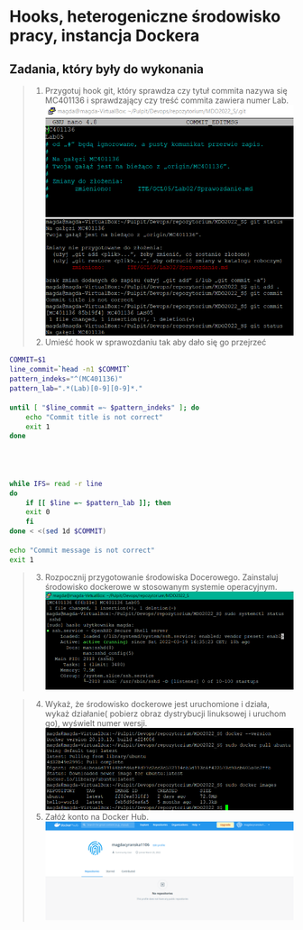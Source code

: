 # Hooks, heterogeniczne środowisko pracy, instancja Dockera

## Zadania, który były do wykonania

>1. Przygotuj hook git, który sprawdza czy tytuł commita nazywa się MC401136 i sprawdzający czy treść commita zawiera numer Lab.
![Screen](275820693_483718936533281_7601181912934150284_n.png)
![Screen](275817432_305918198276660_995097057655738368_n.png)
> 2. Umieść hook w sprawozdaniu tak aby dało się go przejrzeć

```BASH
COMMIT=$1
line_commit=`head -n1 $COMMIT`
pattern_indeks="^(MC401136)"
pattern_lab=".*(Lab)[0-9][0-9]*."

until [ "$line_commit =~ $pattern_indeks" ]; do
    echo "Commit title is not correct"
    exit 1
done




while IFS= read -r line
do
    if [[ $line =~ $pattern_lab ]]; then
    exit 0
    fi
done < <(sed 1d $COMMIT)

echo "Commit message is not correct"
exit 1
```

>3. Rozpocznij przygotowanie środowiska Docerowego. Zainstaluj środowisko dockerowe w stosowanym systemie operacyjnym. 
![Screen](275850304_1641048122954349_7771618078116000592_n.png)

>4. Wykaż, że środowisko dockerowe jest uruchomione i działa, wykaż działanie( pobierz obraz dystrybucji linuksowej i uruchom go), wyświelt numer wersji.
![Screen](275897693_390513295809375_6462618868840290201_n.png)
> 5. Załóż konto na Docker Hub.
![Screen](275853454_498645438480781_2875655412935737681_n.png)